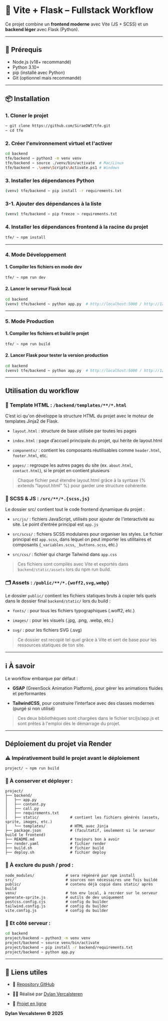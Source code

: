 # 🚀 Vite + Flask – Fullstack Workflow

Ce projet combine un **frontend moderne** avec Vite (JS + SCSS) et un **backend léger** avec Flask (Python).

---

## 🧰 Prérequis

- Node.js (v18+ recommandé)
- Python 3.10+
- pip (installé avec Python)
- Git (optionnel mais recommandé)

---

## 📦 Installation

### 1. Cloner le projet
```bash
~ git clone https://github.com/SiraeDWT/tfe.git
~ cd tfe
```

### 2. Créer l'environnement virtuel et l'activer
```bash
cd backend
tfe/backend ~ python3 -m venv venv
tfe/backend ~ source ./venv/bin/activate  # Mac/Linux
tfe/backend ~ .\venv\Scripts\Activate.ps1 # Windows
```

### 3. Installer les dépendances Python
```bash
(venv) tfe/backend ~ pip install -r requirements.txt
```

### 3-1. Ajouter des dépendances à la liste
```bash
(venv) tfe/backend ~ pip freeze > requirements.txt
```

### 4. Installer les dépendances frontend à la racine du projet
```bash
tfe/ ~ npm install
```

---

### 4. Mode Développement

#### 1. Compiler les fichiers en mode dev
```bash
tfe/ ~ npm run dev
```

#### 2. Lancer le serveur Flask local
```bash
cd backend
(venv) tfe/backend ~ python app.py  # http://localhost:5000 / http://127.0.0.1:5000
```

---

### 5. Mode Production

#### 1. Compiler les fichiers et build le projet
```bash
tfe/ ~ npm run build
```

#### 2. Lancer Flask pour tester la version production
```bash
cd backend
(venv) tfe/backend ~ python app.py  # http://localhost:5000 / http://127.0.0.1:5000
```

---

## Utilisation du workflow

### 🧩 Template HTML : `/backend/templates/**/*.html`
C’est ici qu'on développe la structure HTML du projet avec le moteur de templates Jinja2 de Flask.  

- `layout.html` : structure de base utilisée par toutes les pages

- `index.html` : page d’accueil principale du projet, qui hérite de layout.html

- `components/` : contient les composants réutilisables comme `header.html`, `footer.html`, etc.

- `pages/` : regroupe les autres pages du site (ex. `about.html`, `contact.html`), si le projet en contient plusieurs  

> Chaque fichier peut étendre layout.html grâce à la syntaxe {% extends "layout.html" %} pour garder une structure cohérente.  


### 🎨 SCSS & JS : `/src/**/*.{scss,js}`
Le dossier src/ contient tout le code frontend dynamique du projet :

- `src/js/` : fichiers JavaScript, utilisés pour ajouter de l'interactivité au site. Le point d’entrée principal est `app.js`

- `src/scss/` : fichiers SCSS modulaires pour organiser les styles. Le fichier principal est `app.scss`, dans lequel on peut importer les utilitaires et composants (`_variables.scss`, `_buttons.scss`, etc.)

- `src/css/` : fichier qui charge Tailwind dans `app.css`

> Ces fichiers sont compilés avec Vite et exportés dans `backend/static/assets` lors du npm run build.


### 🗂️ Assets : `/public/**/*.{woff2,svg,webp}`
Le dossier `public/` contient les fichiers statiques bruts à copier tels quels dans le dossier final `backend/static/` lors du build :

- `fonts/` : pour tous les fichiers typographiques (.woff2, etc.)

- `images/` : pour les visuels (.jpg, .png, .webp, etc.)

- `svg/` : pour les fichiers SVG (.svg)  

> Ce dossier est recopié tel quel grâce à Vite et sert de base pour les ressources statiques de ton site.

---

## ℹ️ À savoir
Le workflow embarque par défaut :

- **GSAP** (GreenSock Animation Platform), pour gérer les animations fluides et performantes

- **TailwindCSS**, pour construire l’interface avec des classes modernes (purgé si non utilisé)

> Ces deux bibliothèques sont chargées dans le fichier src/js/app.js et sont prêtes à l'emploi dès le démarrage du projet.

---

## Déploiement du projet via Render

### ⚠️ Impérativement build le projet avant le déploiement
```
project/ ~ npm run build
```

### 🧳 À conserver et déployer :
```
project/
├── backend/
│   ├── app.py
│   ├── content.py
│   ├── call.py
│   ├── requirements.txt
│   ├── static/              # contient les fichiers générés (assets, sprite, images, etc.)
│   └── templates/           # HTML avec Jinja
├── package.json             # (facultatif, seulement si le serveur build le frontend)
├── README.md                # toujours bon à avoir
├── render.yaml              # fichier render
├── build.sh                 # fichier build
├── deploy.sh                # fichier deploy

```

### 🧹 À exclure du push / prod :
```
node_modules/              # sera régénéré par npm install
src/                       # sources non nécessaires une fois buildé
public/                    # contenu déjà copié dans static/ après build
venv/                      # ton env local, à recréer sur le serveur
generate-sprite.js         # outils de dev uniquement
postcss.config.cjs         # config du builder
tailwind.config.js         # config du builder
vite.config.js             # config du builder
```

### 🚀 Et côté serveur :
```bash
cd backend
project/backend ~ python3 -m venv venv
project/backend ~ source venv/bin/activate
project/backend ~ pip install -r backend/requirements.txt
project/backend ~ python app.py
```

---

## 🔗 Liens utiles

- 📁 [Repository GitHub](https://github.com/SiraeDWT/tfe)  

- 👨‍💻 Réalisé par [Dylan Vercalsteren](https://dylan-vercalsteren.be/)  

- 🚀 [Projet en ligne](https://dylan-vercalsteren.be/projets/tfe/beta/)
 
**Dylan Vercalsteren &copy; 2025**  